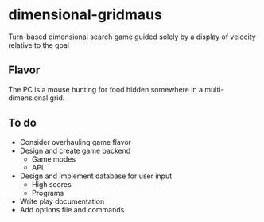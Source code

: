 # dimensional-gridmaus

Turn-based dimensional search game guided solely by a display of velocity relative to the goal

## Flavor

The PC is a mouse hunting for food hidden somewhere in a multi-dimensional grid.

## To do

* Consider overhauling game flavor
* Design and create game backend
  * Game modes
  * API
* Design and implement database for user input
  * High scores
  * Programs
* Write play documentation
* Add options file and commands

